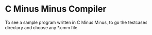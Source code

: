# C Minus Minus Compiler

To see a sample program written in C Minus Minus, to go the testcases directory and choose any *.cmm file.
